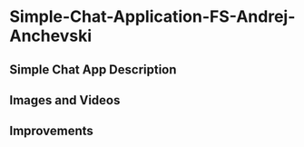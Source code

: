# Simple-Chat-Application-FS-Andrej-Anchevski

## Simple Chat App Description

## Images and Videos

## Improvements